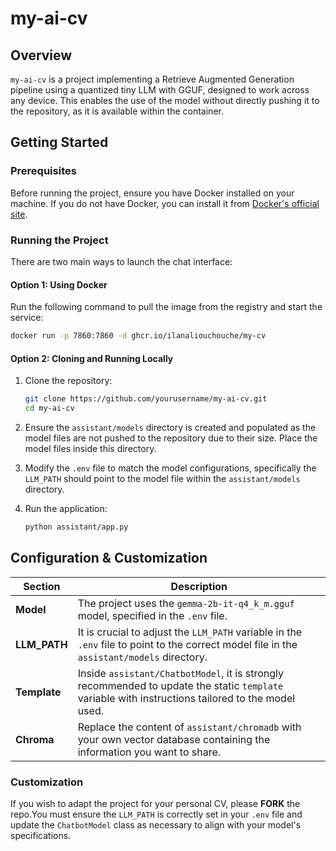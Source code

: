 # my-ai-cv

## Overview
`my-ai-cv` is a project implementing a Retrieve Augmented Generation pipeline using a quantized tiny LLM with GGUF, designed to work across any device. This enables the use of the model without directly pushing it to the repository, as it is available within the container.

## Getting Started

### Prerequisites
Before running the project, ensure you have Docker installed on your machine. If you do not have Docker, you can install it from [Docker's official site](https://www.docker.com/products/docker-desktop).

### Running the Project

There are two main ways to launch the chat interface:

#### Option 1: Using Docker
Run the following command to pull the image from the registry and start the service:

```bash
docker run -p 7860:7860 -d ghcr.io/ilanaliouchouche/my-cv
```

#### Option 2: Cloning and Running Locally
1. Clone the repository:
   ```bash
   git clone https://github.com/yourusername/my-ai-cv.git
   cd my-ai-cv
   ```

2. Ensure the `assistant/models` directory is created and populated as the model files are not pushed to the repository due to their size. Place the model files inside this directory.

3. Modify the `.env` file to match the model configurations, specifically the `LLM_PATH` should point to the model file within the `assistant/models` directory.

4. Run the application:
    ```bash
    python assistant/app.py
    ```

## Configuration & Customization

| Section        | Description                                                                                                                                                        |
|----------------|--------------------------------------------------------------------------------------------------------------------------------------------------------------------|
| **Model**      | The project uses the `gemma-2b-it-q4_k_m.gguf` model, specified in the `.env` file.                                                                                |
| **LLM_PATH**   | It is crucial to adjust the `LLM_PATH` variable in the `.env` file to point to the correct model file in the `assistant/models` directory.                         |
| **Template**   | Inside `assistant/ChatbotModel`, it is strongly recommended to update the static `template` variable with instructions tailored to the model used.             |
| **Chroma**   | Replace the content of `assistant/chromadb` with your own vector database containing the information you want to share.             |

### Customization 
If you wish to adapt the project for your personal CV, please **FORK** the repo.You must ensure the `LLM_PATH` is correctly set in your `.env` file and update the `ChatbotModel` class as necessary to align with your model's specifications.

